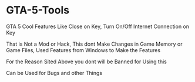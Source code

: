 # GTA-5-Tools
GTA 5 Cool Features Like Close on Key, Turn On/Off Internet Connection on Key

That is Not a Mod or Hack, This dont Make Changes in Game Memory or Game Files, Used Features from Windows to Make the Features

For the Reason Sited Above you dont will be Banned for Using this

Can be Used for Bugs and other Things
